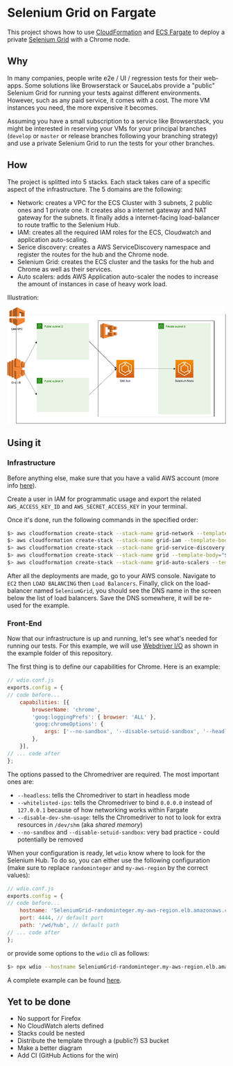 # Selenium Grid on Fargate

This project shows how to use [CloudFormation](https://aws.amazon.com/cloudformation/) and [ECS Fargate](https://aws.amazon.com/fargate/) to deploy a private [Selenium Grid](https://github.com/SeleniumHQ/docker-selenium) with a Chrome node.

## Why

In many companies, people write e2e / UI / regression tests for their web-apps. Some solutions like Browserstack or SauceLabs provide a "public" Selenium Grid for running your tests against different environments. However, such as any paid service, it comes with a cost. The more VM instances you need, the more expensive it becomes.

Assuming you have a small subscription to a service like Browserstack, you might be interested in reserving your VMs for your principal branches (`develop` or `master` or release branches following your branching strategy) and use a private Selenium Grid to run the tests for your other branches.

## How

The project is splitted into 5 stacks. Each stack takes care of a specific aspect of the infrastructure. The 5 domains are the following:
* Network: creates a VPC for the ECS Cluster with 3 subnets, 2 public ones and 1 private one. It creates also a internet gateway and NAT gateway for the subnets. It finally adds a internet-facing load-balancer to route traffic to the Selenium Hub.
* IAM: creates all the required IAM roles for the ECS, Cloudwatch and application auto-scaling.
* Serice discovery: creates a AWS ServiceDiscovery namespace and register the routes for the hub and the Chrome node.
* Selenium Grid: creates the ECS cluster and the tasks for the hub and Chrome as well as their services.
* Auto scalers: adds AWS Application auto-scaler the nodes to increase the amount of instances in case of heavy work load.

Illustration:

![Selenium Grid ECS Fargate](documentation/selenium-grid.png)

## Using it

### Infrastructure

Before anything else, make sure that you have a valid AWS account (more info [here](https://aws.amazon.com/free/)).

Create a user in IAM for programmatic usage and export the related `AWS_ACCESS_KEY_ID` and `AWS_SECRET_ACCESS_KEY` in your terminal.

Once it's done, run the following commands in the specified order:

```bash
$> aws cloudformation create-stack --stack-name grid-network --template-body="$(cat ./modules/network.yaml)" && aws cloudformation wait stack-update-complete --stack-name grid-network
$> aws cloudformation create-stack --stack-name grid-iam --template-body="$(cat ./modules/iam.yaml)" --capabilities CAPABILITY_IAM && aws cloudformation wait stack-update-complete --stack-name grid-iam
$> aws cloudformation create-stack --stack-name grid-service-discovery --template-body="$(cat ./modules/service-discovery.yaml)" && aws cloudformation wait stack-update-complete --stack-name grid-service-discovery
$> aws cloudformation create-stack --stack-name grid --template-body="$(cat ./modules/selenium-grid.yaml)" && aws cloudformation wait stack-update-complete --stack-name grid
$> aws cloudformation create-stack --stack-name grid-auto-scalers --template-body="$(cat ./modules/auto-scalers.yaml)" && aws cloudformation wait stack-update-complete --stack-name grid-auto-scalers
```

After all the deployments are made, go to your AWS console. Navigate to `EC2` then `LOAD BALANCING` then `Load Balancers`. Finally, click on the load-balancer named `SeleniumGrid`, you should see the DNS name in the screen below the list of load balancers. Save the DNS somewhere, it will be re-used for the example.

### Front-End

Now that our infrastructure is up and running, let's see what's needed for running our tests. For this example, we will use [Webdriver I/O](https://webdriver.io/) as shown in the example folder of this repository.

The first thing is to define our capabilities for Chrome. Here is an example:

```javascript
// wdio.conf.js
exports.config = {
// code before...
    capabilities: [{
        browserName: 'chrome',
        'goog:loggingPrefs': { browser: 'ALL' },
        'goog:chromeOptions': {
            args: ['--no-sandbox', '--disable-setuid-sandbox', '--headless', '--whitelisted-ips', '--disable-dev-shm-usage'],
        },
    }],
// ... code after
};
```

The options passed to the Chromedriver are required. The most important ones are:
* `--headless`: tells the Chromedriver to start in headless mode
* `--whitelisted-ips`: tells the Chromedriver to bind `0.0.0.0` instead of `127.0.0.1` because of how networking works within Fargate
* `--disable-dev-shm-usage`: tells the Chromedriver to not to look for extra resources in `/dev/shm` (aka _shared memory_)
* `--no-sandbox` and `--disable-setuid-sandbox`: very bad practice - could potentially be removed

When your configuration is ready, let `wdio` know where to look for the Selenium Hub. To do so, you can either use the following configuration (make sure to replace `randominteger` and `my-aws-region` by the correct values):

```javascript
// wdio.conf.js
exports.config = {
// code before...
    hostname: 'SeleniumGrid-randominteger.my-aws-region.elb.amazonaws.com',
    port: 4444, // default port
    path: '/wd/hub', // default path
// ... code after
};
```

or provide some options to the `wdio` cli as follows:

```bash
$> npx wdio --hostname SeleniumGrid-randominteger.my-aws-region.elb.amazonaws.com
```

A complete example can be found [here](./example).

## Yet to be done

* No support for Firefox
* No CloudWatch alerts defined
* Stacks could be nested
* Distribute the template through a (public?) S3 bucket
* Make a better diagram
* Add CI (GitHub Actions for the win)